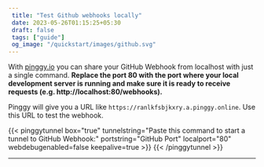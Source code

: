 ```yaml
---
 title: "Test Github webhooks locally" 
 date: 2023-05-26T01:15:25+05:30 
 draft: false 
 tags: ["guide"]
 og_image: "/quickstart/images/github.svg"
---
```


With [pinggy.io](https://pinggy.io) you can share your GitHub Webhook from localhost with just a single command. **Replace the port 80 with the port where your local development server is running and make sure it is ready to receive requests (e.g. http://localhost:80/webhooks).**

Pinggy will give you a URL like `https://ranlkfsbjkxry.a.pinggy.online`. Use this URL to test the webhook.

{{< pinggytunnel box="true" tunnelstring="Paste this command to start a tunnel to GitHub Webhook:" portstring="GitHub Port" localport="80" webdebugenabled=false keepalive=true >}}
{{< /pinggytunnel >}}

<hr>
